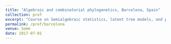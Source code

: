 ```yaml
---
title: "Algebraic and combinatorial phylogenetics, Barcelona, Spain"
collection: prof
excerpt: "Course on Semialgebraic statistics, latent tree models, and phylogenetics."
permalink: /prof/barcelona
venue: Some
date: 2017-07-01
---
```

